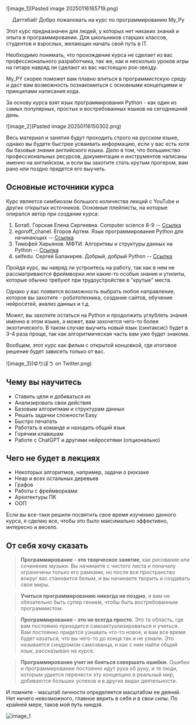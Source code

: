 ![image_1](Pasted image 20250116165719.png)


<center>Даттэбаё! Добро пожаловать на курс по программированию My_Py</center>

Этот курс предназначен для людей, у которых нет никаких знаний и опыта в программировании. Для школьников старших классов, студентов и взрослых, желающих начать свой путь в IT.

Необходимо понимать, что прохождение курса не сделает из вас профессионального разработчика, так же, как и несколько уроков игры на гитаре навряд ли сделают из вас настоящую рок-звезду.

My_PY скорее поможет вам плавно влиться в программистскую среду и даст вам возможность познакомиться с основными концепциями и принципами написания кода.

За основу курса взят язык программирования Python - как один из самых популярных, простых и востребованных языков на сегодняшний день.

![image_2](Pasted image 20250116150302.png)

Весь материал и занятия будут проходить строго на русском языке, однако вы будете быстрее усваивать информацию, если у вас есть хотя бы базовые знания английского языка. Дело в том, что большинство профессиональных ресурсов, документации и инструментов написаны именно на английском, и если вы захотите стать крутым прогером, вам рано или поздно придется его выучить.

## Основные источники курса

Курс является симбиозом большого количества лекций с YouTube и других открытых источников. Основные плейлисты, на которые опирался автор при создании курса:

1. Ботаб. Горская Елена Сергеевна. Computer science 8-9 -- [Ссылка](https://www.youtube.com/watch?v=gno-Z8kYa4I&list=PL6Y8_sMxL8LbkgfWkUvsjyAFNtaS3LRRY&index=2)
2. egoroff_chanel. Егоров Артем. Язык программирования Python для начинающих -- [Ссылка](https://www.youtube.com/watch?v=IU4-19ofajg&list=PLQAt0m1f9OHvv2wxPGSCWjgy1qER_FvB6&index=1)
3. Тимофей Хирьянов. МФТИ. Алгоритмы и структуры данных на Python -- [Ссылка](https://www.youtube.com/watch?v=KdZ4HF1SrFs&list=PLRDzFCPr95fK7tr47883DFUbm4GeOjjc0)
4. selfedu. Сергей Балакирев. Добрый, добрый Python -- [Ссылка](https://www.youtube.com/watch?v=btuxcr7Sxw4&list=PLA0M1Bcd0w8yWHh2V70bTtbVxJICrnJHd)

Пройдя курс, вы навряд ли устроитесь на работу, так как в нем не рассматриваются фреймворки или какие-то особые знания и утилиты, которые обычно требуют при трудоустройстве в "крутые" места.

Однако у вас появится возможность выбрать любое направление, которое вы захотите - робототехника, создание сайтов, обучение нейросетей, анализ данных и т.д.

Может, вы захотите остаться на Python и продолжить углублять знания именно в этом языке, а может, вам захочется чего-то более экзотического. В таком случае выучить новый язык (синтаксис) будет в 3-4 раза проще, так как алгоритмическая часть вам уже будет знакома.

Вообщем, этот курс как фильм с открытой концовкой, где итоговое решение будет зависеть только от вас.

![image_3](ゆりぼう on Twitter.png)

## Чему вы научитесь

- Ставить цели и добиваться их
- Анализировать свои действия
- Базовым алгоритмам и структурам данных
- Решать задачки сложности Easy
- Быстро печатать
- Работать в команде и находить общий язык
- Горячим клавишам
- Работе с ChatGPT и другими нейросетями (опционально)

## Чего не будет в лекциях

- Некоторых алгоритмов, например, задачи о рюкзаке
- Heap и всех остальных деревьев
- Графов
- Работы с фреймворками
- Архитектуры ПК
- ООП

Если вы все-таки решили посвятить свое время изучению данного курса, я сделаю все, чтобы это было максимально эффективно, интересно и весело.

## От себя хочу сказать

> **Программирование - это творческое занятие**, как рисование или сочинение музыки. Вы начинаете с чистого листа и поначалу ограничены только его рамками, но после все пространство вокруг вас становится белым, и вы начинаете творить и создавать свои миры.

> **Учиться программированию никогда не поздно**, и вам не обязательно быть супер гением, чтобы быть востребованным программистом.

> **Программирование - это не всегда просто.** Это та область, где вам постоянно приходится самоактуализироваться и учиться. Вам постоянно придется узнавать что-то новое, и вам все время будет казаться, что вы чего-то до конца так и не узнали. Это называется синдромом самозванца, и как с ним найти общий язык, рассказываю на курсе.

> **Программирование учит не бояться совершать ошибки.** Ошибки и программирование постоянно идут рука об руку, и те люди, которым удается перенести эту концепцию в реальный мир, добиваются больших успехов и в других видах деятельности.

И помните - масштаб личности определяется масштабом ее деяний. Нет ничего невозможного, главное верить в себя и в свои силы. По крайней мере, таков мой путь ниндзя.

![image_1](1654688635_1-celes-club-p-malenkii-naruto-oboi-krasivie-1.jpg)
